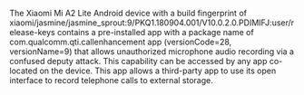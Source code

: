 The Xiaomi Mi A2 Lite Android device with a build fingerprint of xiaomi/jasmine/jasmine_sprout:9/PKQ1.180904.001/V10.0.2.0.PDIMIFJ:user/release-keys contains a pre-installed app with a package name of com.qualcomm.qti.callenhancement app (versionCode=28, versionName=9) that allows unauthorized microphone audio recording via a confused deputy attack. This capability can be accessed by any app co-located on the device. This app allows a third-party app to use its open interface to record telephone calls to external storage.